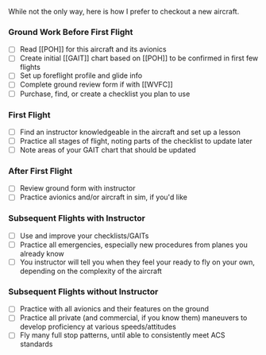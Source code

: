 While not the only way, here is how I prefer to checkout a new aircraft.

### Ground Work Before First Flight
- [ ] Read [[POH]] for this aircraft and its avionics
- [ ] Create initial [[GAIT]] chart based on [[POH]] to be confirmed in first few flights
- [ ] Set up foreflight profile and glide info
- [ ] Complete ground review form if with [[WVFC]]
- [ ] Purchase, find, or create a checklist you plan to use

### First Flight
- [ ] Find an instructor knowledgeable in the aircraft and set up a lesson
- [ ] Practice all stages of flight, noting parts of the checklist to update later
- [ ] Note areas of your GAIT chart that should be updated

### After First Flight
- [ ] Review ground form with instructor
- [ ] Practice avionics and/or aircraft in sim, if you'd like

### Subsequent Flights with Instructor
- [ ] Use and improve your checklists/GAITs
- [ ] Practice all emergencies, especially new procedures from planes you already know
- [ ] You instructor will tell you when they feel your ready to fly on your own, depending on the complexity of the aircraft

### Subsequent Flights without Instructor
- [ ] Practice with all avionics and their features on the ground
- [ ] Practice all private (and commercial, if you know them) maneuvers to develop proficiency at various speeds/attitudes 
- [ ] Fly many full stop patterns, until able to consistently meet ACS standards